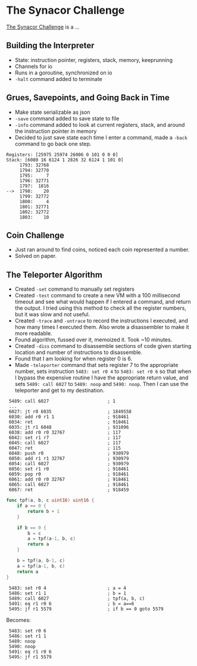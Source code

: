 # The Synacor Challenge

[The Synacor Challenge](https://challenge.synacor.com/) is a ...

## Building the Interpreter
- State: instruction pointer, registers, stack, memory, keeprunning
- Channels for io
- Runs in a goroutine, synchronized on io
- `-halt` command added to terminate

## Grues, Savepoints, and Going Back in Time
- Make state serializable as json
- `-save` command added to save state to file
- `-info` command added to look at current registers, stack, and around
    the instruction pointer in memory
- Decided to just save state each time I enter a command, made a `-back`
    command to go back one step.
```
Registers: [25975 25974 26006 0 101 0 0 0]
Stack: [6080 16 6124 1 2826 32 6124 1 101 0]
     1793: 32768
     1794: 32770
     1795:     7
     1796: 32771
     1797:  1816
-->  1798:    20
     1799: 32772
     1800:     4
     1801: 32771
     1802: 32772
     1803:    10
```

## Coin Challenge
- Just ran around to find coins, noticed each coin represented a number.
- Solved on paper.

## The Teleporter Algorithm
- Created `-set` command to manually set registers
- Created `-test` command to create a new VM with a 100 millisecond timeout
    and see what would happen if I entered a command, and return the output.
    I tried using this method to check all the register numbers, but it was
    slow and not useful.
- Created `-trace` and `-untrace` to record the instructions I executed, and
    how many times I executed them. Also wrote a disassembler to make it more
    readable.
- Found algorithm, fussed over it, memoized it. Took ~10 minutes.
- Created `-diss` command to disassemble sections of code given starting
    location and number of instructions to disassemble.
- Found that I am looking for when register 0 is 6.
- Made `-teleporter` command that sets register 7 to the appropriate number,
    sets instruction `5483: set r0 4` to `5483: set r0 6` so that when I bypass
    the expensive routine I have the appropriate return value, and sets
    `5489: call 6027` to `5489: noop` and `5490: noop`. Then I can use the
    teleporter and get to my destination.

```
 5489: call 6027                      ; 1
 ...
 6027: jt r0 6035                     ; 1849558
 6030: add r0 r1 1                    ; 918461
 6034: ret                            ; 918461
 6035: jt r1 6048                     ; 931096
 6038: add r0 r0 32767                ; 117
 6042: set r1 r7                      ; 117
 6045: call 6027                      ; 117
 6047: ret                            ; 115
 6048: push r0                        ; 930979
 6050: add r1 r1 32767                ; 930979
 6054: call 6027                      ; 930979
 6056: set r1 r0                      ; 918461
 6059: pop r0                         ; 918461
 6061: add r0 r0 32767                ; 918461
 6065: call 6027                      ; 918461
 6067: ret                            ; 918459
```

```go
func tpf(a, b, c uint16) uint16 {
    if a == 0 {
        return b + 1
    }

    if b == 0 {
        b = c
        a = tpf(a-1, b, c)
        return a
    }

    b = tpf(a, b-1, c)
    a = tpf(a-1, b, c)
    return a
}
```

```
 5483: set r0 4                       ; a = 4
 5486: set r1 1                       ; b = 1
 5489: call 6027                      ; tpf(a, b, c)
 5491: eq r1 r0 6                     ; b = a==6
 5495: jf r1 5579                     ; if b == 0 goto 5579
```

Becomes:

```
 5483: set r0 6
 5486: set r1 1
 5489: noop
 5490: noop
 5491: eq r1 r0 6
 5495: jf r1 5579
```

